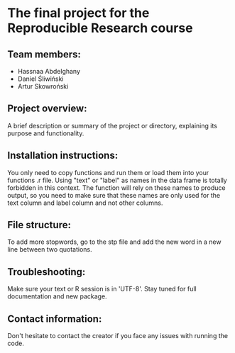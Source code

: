 # The final project for the Reproducible Research course

## Team members:
- Hassnaa Abdelghany
- Daniel Śliwiński
- Artur Skowroński

## Project overview:
A brief description or summary of the project or directory, explaining its purpose and functionality.

## Installation instructions:
You only need to copy functions and run them or load them into your functions .r file. Using "text" or "label" as names in the data frame is totally forbidden in this context. The function will rely on these names to produce output, so you need to make sure that these names are only used for the text column and label column and not other columns.

## File structure:
To add more stopwords, go to the stp file and add the new word in a new line between two quotations.

## Troubleshooting:
Make sure your text or R session is in 'UTF-8'. Stay tuned for full documentation and new package.

## Contact information:
Don't hesitate to contact the creator if you face any issues with running the code.
